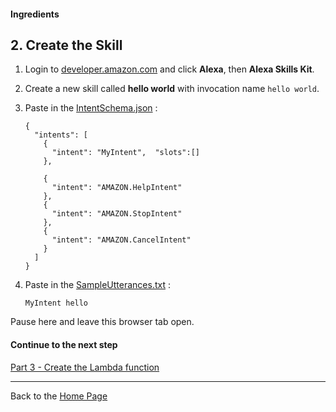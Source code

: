 #### Ingredients
## 2. Create the Skill <a id="title"></a>

1. Login to [developer.amazon.com](https://developer.amazon.com) and click **Alexa**, then **Alexa Skills Kit**.
1. Create a new skill called **hello world** with invocation name `hello world`.
1. Paste in the [IntentSchema.json](./speechAssets/IntentSchema.json) :
    ```
    {
      "intents": [
        {
          "intent": "MyIntent",  "slots":[]
        },
    
        {
          "intent": "AMAZON.HelpIntent"
        },
        {
          "intent": "AMAZON.StopIntent"
        },
        {
          "intent": "AMAZON.CancelIntent"
        }
      ]
    }
    ```

1. Paste in the [SampleUtterances.txt](speechAssets/SampleUtterances.txt) :
    ```
    MyIntent hello
    ```

Pause here and leave this browser tab open.

#### Continue to the next step
[Part 3 - Create the Lambda function](./PAGE3.md#title)


<hr />

Back to the [Home Page](../../README.md#title)
